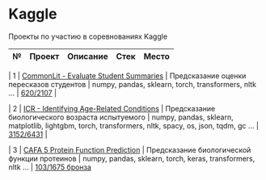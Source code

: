 # Kaggle
Проекты по участию в соревнованиях Kaggle

| № | Проект | Описание | Стек | Место |
| --- | ------ | ------ | --- | --- |

| 1 | [CommonLit - Evaluate Student Summaries](https://www.kaggle.com/competitions/commonlit-evaluate-student-summaries) | Предсказание оценки пересказов студентов | numpy, pandas, sklearn, torch, transformers, nltk ...    | [620/2107](https://www.kaggle.com/competitions/commonlit-evaluate-student-summaries/leaderboard) | 

| 2 | [ICR - Identifying Age-Related Conditions](https://www.kaggle.com/competitions/icr-identify-age-related-conditions/overview) | Предсказание биологического возраста испытуемого | numpy, pandas, sklearn, matplotlib, lightgbm, torch, transformers, nltk, spacy, os, json, tqdm, gc ...  | [3152/6431](https://www.kaggle.com/competitions/icr-identify-age-related-conditions/leaderboard) |

| 3 | [CAFA 5 Protein Function Prediction](https://www.kaggle.com/competitions/cafa-5-protein-function-prediction/submissions) | Предсказание биологической функции протеинов | numpy, pandas, sklearn, torch, keras, transformers, nltk  ... | [103/1675 бронза](https://www.kaggle.com/competitions/cafa-5-protein-function-prediction/leaderboard)


